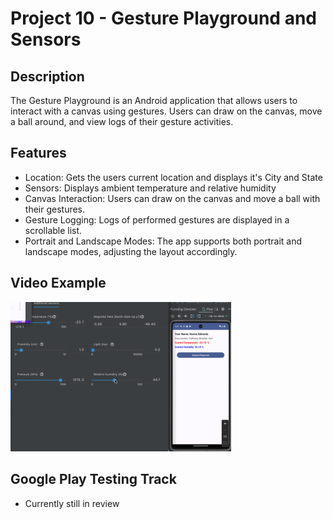 # Project 10 - Gesture Playground and Sensors
## Description
The Gesture Playground is an Android application that allows users to interact with a canvas using gestures. Users can draw on the canvas, move a ball around, and view logs of their gesture activities.

## Features
- Location: Gets the users current location and displays it's City and State
- Sensors: Displays ambient temperature and relative humidity
- Canvas Interaction: Users can draw on the canvas and move a ball with their gestures.
- Gesture Logging: Logs of performed gestures are displayed in a scrollable list.
- Portrait and Landscape Modes: The app supports both portrait and landscape modes, adjusting the layout accordingly.

## Video Example

<img src= 'https://github.com/kenna-edwards55/project10/blob/master/Project10Demo.gif' width='70%'>

## Google Play Testing Track
- Currently still in review 
